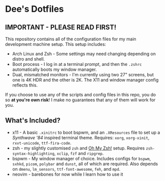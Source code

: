 # Dee's Dotfiles

## IMPORTANT - PLEASE READ FIRST!

This repository contains all of the configuration files for my main development machine setup. This setup includes:

- Arch Linux and Zsh - Some settings may need changing depending on distro and shell.
- Boot process - I log in at a terminal prompt, and then the `.zshrc` automatically boots my window manager.
- Dual, mismatched monitors - I'm currently using two 27" screens, but one is 4K HDR and the other is 2K. The X11 and window manager config reflects this.

If you choose to use any of the scripts and config files in this repo, you do so **at you're own risk**!
I make no guarantees that any of them will work for you.

## What's Included?

- x11 - A basic `.xinitrc` to boot bspwm, and an `.XResources` file to set up a *Synthwave '84* inspired terminal theme. Requires: `xorg`, `xorg-xinit`, `rxvt-unicode`, `ttf-fira-code`.
- zsh - my slightly customised `zsh` and [Oh My Zsh!](https://ohmyz.sh) setup. Requires `zsh-syntax-highlighting`, `xclip`, `fzf` and `ripgrep`.
- bspwm - My window manager of choice. Includes configs for `bspwm`, `sxhkd`, `picom`, `polybar` and `dunst`, all of which are required. Also depends on `dmenu`, `lm_sensors`, `ttf-font-awesome`, `feh`, and `mpd`.
- neovim - barebones for now while I learn how to use it
